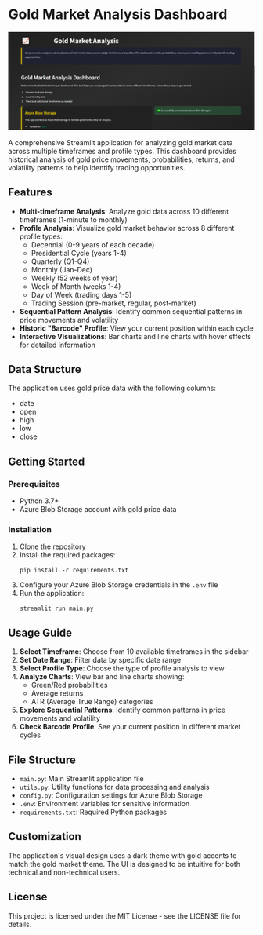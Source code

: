 # Gold Market Analysis Dashboard

![Task Banner](https://github.com/Zendata-labs/market_algo_azure/blob/main/jkkhg'.PNG)

A comprehensive Streamlit application for analyzing gold market data across multiple timeframes and profile types. This dashboard provides historical analysis of gold price movements, probabilities, returns, and volatility patterns to help identify trading opportunities.

## Features

- **Multi-timeframe Analysis**: Analyze gold data across 10 different timeframes (1-minute to monthly)
- **Profile Analysis**: Visualize gold market behavior across 8 different profile types:
  - Decennial (0-9 years of each decade)
  - Presidential Cycle (years 1-4)
  - Quarterly (Q1-Q4)
  - Monthly (Jan-Dec)
  - Weekly (52 weeks of year)
  - Week of Month (weeks 1-4)
  - Day of Week (trading days 1-5)
  - Trading Session (pre-market, regular, post-market)
- **Sequential Pattern Analysis**: Identify common sequential patterns in price movements and volatility
- **Historic "Barcode" Profile**: View your current position within each cycle
- **Interactive Visualizations**: Bar charts and line charts with hover effects for detailed information

## Data Structure

The application uses gold price data with the following columns:
- date
- open
- high
- low
- close

## Getting Started

### Prerequisites

- Python 3.7+
- Azure Blob Storage account with gold price data

### Installation

1. Clone the repository
2. Install the required packages:
   ```
   pip install -r requirements.txt
   ```
3. Configure your Azure Blob Storage credentials in the `.env` file
4. Run the application:
   ```
   streamlit run main.py
   ```

## Usage Guide

1. **Select Timeframe**: Choose from 10 available timeframes in the sidebar
2. **Set Date Range**: Filter data by specific date range
3. **Select Profile Type**: Choose the type of profile analysis to view
4. **Analyze Charts**: View bar and line charts showing:
   - Green/Red probabilities
   - Average returns
   - ATR (Average True Range) categories
5. **Explore Sequential Patterns**: Identify common patterns in price movements and volatility
6. **Check Barcode Profile**: See your current position in different market cycles

## File Structure

- `main.py`: Main Streamlit application file
- `utils.py`: Utility functions for data processing and analysis
- `config.py`: Configuration settings for Azure Blob Storage
- `.env`: Environment variables for sensitive information
- `requirements.txt`: Required Python packages

## Customization

The application's visual design uses a dark theme with gold accents to match the gold market theme. The UI is designed to be intuitive for both technical and non-technical users.

## License

This project is licensed under the MIT License - see the LICENSE file for details.
